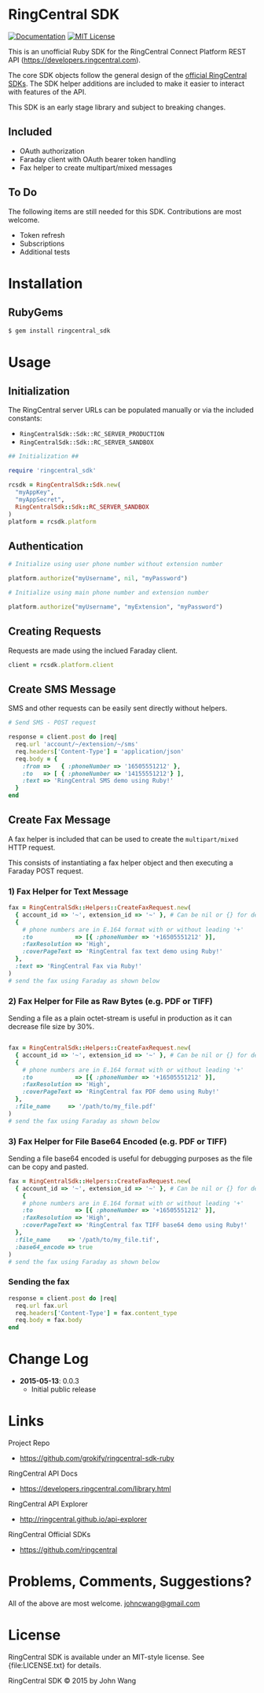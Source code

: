 RingCentral SDK
===============

[![Documentation](https://img.shields.io/badge/documentation-rubydoc-blue.svg?style=flat-square)](http://www.rubydoc.info/gems/ringcentral_sdk/)
[![MIT License](https://img.shields.io/badge/license-MIT-blue.svg?style=flat-square)](https://raw.githubusercontent.com/grokify/ringcentral-sdk-ruby/master/LICENSE.txt)

This is an unofficial Ruby SDK for the RingCentral Connect Platform REST API (https://developers.ringcentral.com).

The core SDK objects follow the general design of the [official RingCentral SDKs](https://github.com/ringcentral). The SDK helper additions are included to make it easier to interact with features of the API.

This SDK is an early stage library and subject to breaking changes.

## Included

* OAuth authorization
* Faraday client with OAuth bearer token handling
* Fax helper to create multipart/mixed messages

## To Do

The following items are still needed for this SDK. Contributions are most welcome.

* Token refresh
* Subscriptions
* Additional tests

Installation
============

## RubyGems

```sh
$ gem install ringcentral_sdk
```

Usage
=====

## Initialization

The RingCentral server URLs can be populated manually or via the included constants:

* `RingCentralSdk::Sdk::RC_SERVER_PRODUCTION`
* `RingCentralSdk::Sdk::RC_SERVER_SANDBOX`

```ruby
## Initialization ##

require 'ringcentral_sdk'

rcsdk = RingCentralSdk::Sdk.new(
  "myAppKey",
  "myAppSecret",
  RingCentralSdk::Sdk::RC_SERVER_SANDBOX
)
platform = rcsdk.platform
```

## Authentication

```ruby
# Initialize using user phone number without extension number

platform.authorize("myUsername", nil, "myPassword")

# Initialize using main phone number and extension number

platform.authorize("myUsername", "myExtension", "myPassword")
```

## Creating Requests

Requests are made using the inclued Faraday client.

```ruby
client = rcsdk.platform.client
```

## Create SMS Message

SMS and other requests can be easily sent directly without helpers.

```ruby
# Send SMS - POST request

response = client.post do |req|
  req.url 'account/~/extension/~/sms'
  req.headers['Content-Type'] = 'application/json'
  req.body = {
    :from =>   { :phoneNumber => '16505551212' },
    :to   => [ { :phoneNumber => '14155551212'} ],
    :text => 'RingCentral SMS demo using Ruby!'
  }
end
```

## Create Fax Message

A fax helper is included that can be used to create the `multipart/mixed` HTTP request.

This consists of instantiating a fax helper object and then executing a Faraday POST request.

### 1) Fax Helper for Text Message

```ruby
fax = RingCentralSdk::Helpers::CreateFaxRequest.new(
  { account_id => '~', extension_id => '~' }, # Can be nil or {} for defaults '~'
  {
    # phone numbers are in E.164 format with or without leading '+'
    :to            => [{ :phoneNumber => '+16505551212' }],
    :faxResolution => 'High',
    :coverPageText => 'RingCentral fax text demo using Ruby!'
  },
  :text => 'RingCentral Fax via Ruby!'
)
# send the fax using Faraday as shown below
```

### 2) Fax Helper for File as Raw Bytes (e.g. PDF or TIFF)

Sending a file as a plain octet-stream is useful in production as it can decrease file size by 30%.

```ruby

fax = RingCentralSdk::Helpers::CreateFaxRequest.new(
  { account_id => '~', extension_id => '~' }, # Can be nil or {} for defaults '~'
  {
    # phone numbers are in E.164 format with or without leading '+'
    :to            => [{ :phoneNumber => '+16505551212' }],
    :faxResolution => 'High',
    :coverPageText => 'RingCentral fax PDF demo using Ruby!'
  },
  :file_name     => '/path/to/my_file.pdf'
)
# send the fax using Faraday as shown below
```

### 3) Fax Helper for File Base64 Encoded (e.g. PDF or TIFF)

Sending a file base64 encoded is useful for debugging purposes as the file can be copy and pasted.

```ruby
fax = RingCentralSdk::Helpers::CreateFaxRequest.new(
  { account_id => '~', extension_id => '~' }, # Can be nil or {} for defaults '~'
    {
    # phone numbers are in E.164 format with or without leading '+'
    :to            => [{ :phoneNumber => '+16505551212' }],
    :faxResolution => 'High',
    :coverPageText => 'RingCentral fax TIFF base64 demo using Ruby!'
  },
  :file_name     => '/path/to/my_file.tif',
  :base64_encode => true
)
# send the fax using Faraday as shown below
```

### Sending the fax

```ruby
response = client.post do |req|
  req.url fax.url
  req.headers['Content-Type'] = fax.content_type
  req.body = fax.body
end
```

Change Log
==========

- **2015-05-13**: 0.0.3
  - Initial public release

Links
=====

Project Repo

* https://github.com/grokify/ringcentral-sdk-ruby

RingCentral API Docs

* https://developers.ringcentral.com/library.html

RingCentral API Explorer

* http://ringcentral.github.io/api-explorer

RingCentral Official SDKs

* https://github.com/ringcentral

Problems, Comments, Suggestions?
================================

All of the above are most welcome. johncwang@gmail.com

License
=======

RingCentral SDK is available under an MIT-style license. See {file:LICENSE.txt} for details.

RingCentral SDK &copy; 2015 by John Wang
